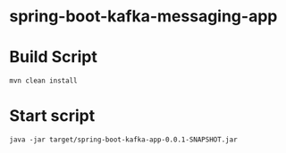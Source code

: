 # spring-boot-kafka-messaging-app

# Build Script

	mvn clean install

# Start script 

	java -jar target/spring-boot-kafka-app-0.0.1-SNAPSHOT.jar 
